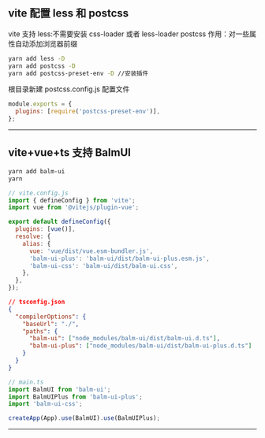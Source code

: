 ## vite 配置 less 和 postcss

vite 支持 less:不需要安装 css-loader 或者 less-loader
postcss 作用：对一些属性自动添加浏览器前缀

```bash
yarn add less -D
yarn add postcss -D
yarn add postcss-preset-env -D //安装插件
```

根目录新建 postcss.config.js 配置文件

```javascript
module.exports = {
  plugins: [require('postcss-preset-env')],
};
```

---

## vite+vue+ts 支持 BalmUI

```bash
yarn add balm-ui
yarn
```

```javascript
// vite.config.js
import { defineConfig } from 'vite';
import vue from '@vitejs/plugin-vue';

export default defineConfig({
  plugins: [vue()],
  resolve: {
    alias: {
      vue: 'vue/dist/vue.esm-bundler.js',
      'balm-ui-plus': 'balm-ui/dist/balm-ui-plus.esm.js',
      'balm-ui-css': 'balm-ui/dist/balm-ui.css',
    },
  },
});
```

```json
// tsconfig.json
{
  "compilerOptions": {
    "baseUrl": "./",
    "paths": {
      "balm-ui": ["node_modules/balm-ui/dist/balm-ui.d.ts"],
      "balm-ui-plus": ["node_modules/balm-ui/dist/balm-ui-plus.d.ts"]
    }
  }
}
```

```typescript
// main.ts
import BalmUI from 'balm-ui';
import BalmUIPlus from 'balm-ui-plus';
import 'balm-ui-css';

createApp(App).use(BalmUI).use(BalmUIPlus);
```

---
